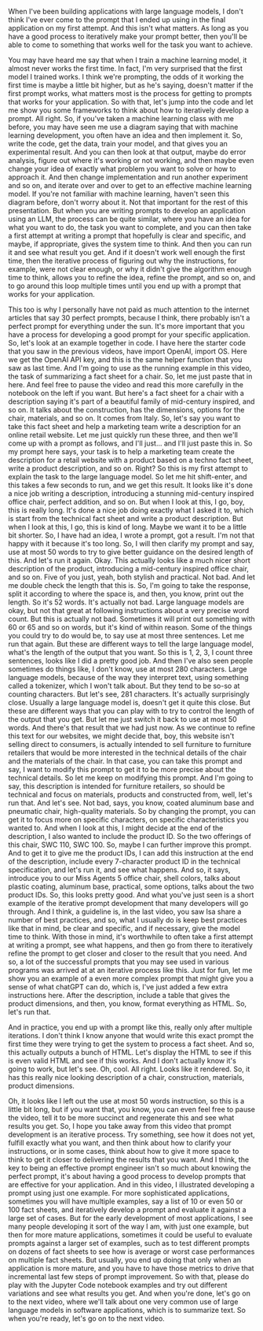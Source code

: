 When I've been building applications with 
large language models, I don't think I've ever come to the prompt that 
I ended up using in the final application on my first attempt. 
And this isn't what matters. As long as you have a good process 
to iteratively make your prompt better, then you'll 
be able to come to something that works 
well for the task you want to achieve. 
 
You may have heard me say that when I train a machine learning model, 
it almost never works the first time. In fact, I'm 
very surprised that the first model I trained works. I 
think we're prompting, the odds of it working the 
first time is maybe a little bit higher, but as 
he's saying, doesn't matter if the first prompt works, what matters most is 
the process for getting to prompts that works for your application. So 
with that, let's jump into the code and let me show 
you some frameworks to think about how to 
iteratively develop a prompt. All right. So, if you've 
taken a machine learning class with me before, you 
may have seen me use a diagram saying that with machine 
learning development, you often have an idea and 
then implement it. So, write the code, get the data, 
train your model, and that gives you an experimental result. And you 
can then look at that output, maybe do error analysis, figure out 
where it's working or not working, and then 
maybe even change your idea of exactly what problem 
you want to solve or how to approach 
it. And then change implementation and run another experiment and so 
on, and iterate over and over to get 
to an effective machine learning model. If you're not familiar with machine learning, 
haven't seen this diagram before, don't worry about 
it. Not that important for the rest of this presentation. But 
when you are writing prompts to develop an application 
using an LLM, the process can be quite 
similar, where you have an idea for what you want to 
do, the task you want to complete, and you can then 
take a first attempt at writing a prompt that hopefully 
is clear and specific, and maybe, if appropriate, 
gives the system time to think. And then 
you can run it and see what result 
you get. And if it doesn't work well enough the first time, 
then the iterative process of figuring out why the instructions, for 
example, were not clear enough, or why it didn't 
give the algorithm enough time to think, 
allows you to refine the idea, refine the 
prompt, and so on, and to go around this loop 
multiple times until you end up with a prompt that 
works for your application. 
 
This too is why I personally have not 
paid as much attention to the internet articles 
that say 30 perfect prompts, because I think, 
there probably isn't a perfect prompt for 
everything under the sun. It's more important that you have 
a process for developing a good prompt for 
your specific application. 
So, let's look at an example together in code. I 
have here the starter code that you saw 
in the previous videos, have import OpenAI, import OS. Here 
we get the OpenAI API key, and this is the same 
helper function that you saw as last time. 
And I'm going to use as the running example in this video, the 
task of summarizing a fact sheet for a chair. So, let 
me just paste that in here. 
And feel free to pause the video and 
read this more carefully in the notebook on the left if you 
want. But here's a fact sheet for a chair with a description saying it's part 
of a beautiful family of mid-century inspired, and so on. It talks about 
the construction, has the dimensions, options for the 
chair, materials, and so on. It comes from Italy. 
So, let's say you want to take this fact sheet and help a marketing 
team write a description for an online retail 
website. 
Let me just quickly run these three, and then we'll 
come up with a prompt as follows, and I'll just... and I'll just paste 
this in. 
So my prompt here says, your task is to 
help a marketing team create the description for 
a retail website with a product based on 
a techno fact sheet, write a product description, 
and so on. Right? So this is my first 
attempt to explain the task to the large language model. 
So let me hit shift-enter, and this takes a few seconds to run, 
and we get this result. It looks like it's 
done a nice job writing a description, introducing a stunning mid-century inspired 
office chair, perfect addition, and so on. But when 
I look at this, I go, boy, this is really long. It's done a 
nice job doing exactly what I asked it to, which is start 
from the technical fact sheet and write a 
product description. 
But when I look at this, I go, this is kind of long. 
Maybe we want it to be a little bit shorter. So, 
I have had an idea, I wrote a prompt, got a result. I'm 
not that happy with it because it's too long. So, I will 
then clarify my prompt and say, use at most 50 words to try to give better 
guidance on the desired length of this. And let's run it 
again. 
Okay. This actually looks like a much nicer short 
description of the product, introducing a mid-century 
inspired office chair, and so on. Five of you just, yeah, both 
stylish and practical. Not bad. And let me double check the 
length that this is. So, I'm going to take the response, split it 
according to where the space is, and then, you know, 
print out the length. So it's 52 words. It's actually not bad. 
Large language models are okay, but not that great 
at following instructions about a very precise word 
count. But this is actually not bad. Sometimes it will print 
out something with 60 or 65 and so on words, but it's 
kind of within reason. Some of the things you 
could try to do would be, to say use at most 
three sentences. 
Let me run that again. But these are different ways to tell the large 
language model, what's the length of the output that you want. 
So this is 1, 2, 3, I count three sentences, looks 
like I did a pretty good job. And then I've also seen people sometimes do 
things like, I don't know, use at most 280 characters. Large language models, 
because of the way they interpret text, using something called 
a tokenizer, which I won't talk about. But they tend to 
be so-so at counting characters. 
But let's see, 281 characters. It's actually surprisingly close. Usually a 
large language model is, doesn't get it quite this close. But these are 
different ways that you can play with to try to control the 
length of the output that you get. But let me 
just switch it back to use at most 50 words. 
And there's that result that we had just now. 
As we continue to refine this text for our websites, 
we might decide that, boy, this website isn't 
selling direct to consumers, is actually intended to 
sell furniture to furniture retailers that 
would be more interested in the technical details of the chair and 
the materials of the chair. In that case, you 
can take this prompt and say, I want to modify this prompt to get it 
to be more precise about the technical details. 
So let me keep on modifying this prompt. 
And I'm going to say, 
this description is intended for furniture retailers, 
so should be technical and focus on materials, 
products and constructed from, 
well, let's run that. 
And let's see. 
Not bad, says, you know, coated aluminum base 
and pneumatic chair, 
high-quality materials. So by changing the prompt, you 
can get it to focus more on specific characters, on 
specific characteristics you wanted to. 
And when I look at this, I might decide at the end of the 
description, I also wanted to include the product ID. 
So the two offerings of this chair, SWC 110, SWC 100. So, maybe I can 
further improve this prompt. 
And to get it to give me the product IDs, 
I can add this instruction at the end of the description, 
include every 7-character product ID in 
the technical specification, and let's run it, 
and see what happens. 
And so, it says, introduce you to our 
Miss Agents 5 office chair, shell colors, 
talks about plastic coating, aluminum base, practical, 
some options, 
talks about the two product IDs. So, this looks pretty good. 
And what you've just seen is a short example of the iterative 
prompt development that many developers will 
go through. 
And I think, a guideline is, in the last video, 
you saw Isa share a number of best practices, and so, 
what I usually do is keep best practices like that in mind, 
be clear and specific, and if necessary, 
give the model time to think. With those in mind, it's 
worthwhile to often take a first attempt at 
writing a prompt, see what happens, and then go from there 
to iteratively refine the prompt to get closer 
and closer to the result that you need. And so, a 
lot of the successful prompts that you may see used in various 
programs was arrived at at an iterative process like this. Just 
for fun, let me show you an example of a even 
more complex prompt that might give you a sense of what chatGPT 
can do, which is, I've just added a few extra 
instructions here. After the description, include a 
table that gives the product dimensions, and then, 
you know, format everything as HTML. So, let's run that. 
 
And in practice, you end up with a prompt like this, 
really only after multiple iterations. I don't think I know anyone 
that would write this exact prompt the first 
time they were trying to get the system 
to process a fact sheet. 
And so, this actually outputs a bunch of HTML. 
Let's display the HTML to see if this is even valid 
HTML and see if this works. And I don't actually know it's going to 
work, but let's see. Oh, cool. All right. Looks like it rendered. 
So, it has this really nice looking description of a 
chair, construction, materials, product dimensions. 
 
Oh, it looks like I left out the use at most 50 words instruction, 
so this is a little bit long, but if you want that, you know, 
you can even feel free to pause the video, tell it to be more 
succinct and regenerate this and see what results you get. 
So, I hope you take away from this video that 
prompt development is an iterative process. Try something, 
see how it does not yet, fulfill exactly what you want, 
and then think about how to clarify your instructions, 
or in some cases, think about how to 
give it more space to think to get it closer to delivering 
the results that you want. And I think, the key to being 
an effective prompt engineer isn't so much about knowing 
the perfect prompt, it's about having a good process to develop 
prompts that are effective for your 
application. And in this video, I illustrated 
developing a prompt using just one example. For more 
sophisticated applications, sometimes you will have multiple 
examples, say a list of 10 or even 50 
or 100 fact sheets, and iteratively develop a prompt and 
evaluate it against a large set of cases. 
But for the early development of most applications, 
I see many people developing it sort of the way I am, 
with just one example, but then for more mature applications, 
sometimes it could be useful to evaluate prompts against 
a larger set of examples, such as to test 
different prompts on dozens of fact sheets to 
see how is average or worst case performances 
on multiple fact sheets. But usually, you end up doing 
that only when an application is more mature, 
and you have to have those metrics to 
drive that incremental last few steps of prompt improvement. 
So with that, please do play with the Jupyter Code notebook 
examples and try out different variations and see 
what results you get. And when you're done, let's go 
on to the next video, where we'll talk about one very common use of large 
language models in software applications, which is to 
summarize text. So when you're ready, let's go on to the 
next video. 

